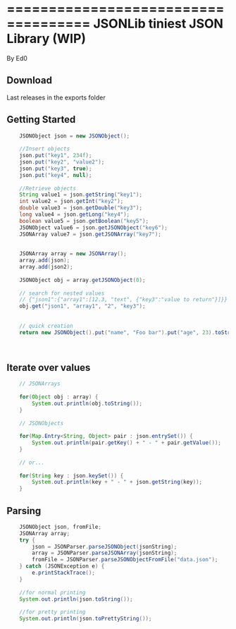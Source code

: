 ====================================
JSONLib tiniest JSON Library (WIP)
====================================
By Ed0

Download
--------

Last releases in the exports folder


Getting Started
---------------

```java
	JSONObject json = new JSONObject();
	
	//Insert objects
	json.put("key1", 234f);
	json.put("key2", "value2");
	json.put("key3", true);
	json.put("key4", null);
	
	//Retrieve objects
	String value1 = json.getString("key1");
	int value2 = json.getInt("key2");
	double value3 = json.getDouble("key3");
	long value4 = json.getLong("key4");
	boolean value5 = json.getBoolean("key5");
	JSONObject value6 = json.getJSONObject("key6");
	JSONArray value7 = json.getJSONArray("key7");
	
	
	JSONArray array = new JSONArray();
	array.add(json);
	array.add(json2);
	
	JSONObject obj = array.getJSONObject(0);
	
	// search for nested values
	// {"json1":{"array1":[12.3, "text", {"key3":"value to return"}]}}
	obj.get("json1", "array1", "2", "key3");
	
	
	// quick creation
	return new JSONObject().put("name", "Foo bar").put("age", 23).toString();
	
	
```

Iterate over values
---------------

```java
	// JSONArrays
	
	for(Object obj : array) {
		System.out.println(obj.toString());
	}
	
	// JSONObjects
	
	for(Map.Entry<String, Object> pair : json.entrySet()) {
		System.out.println(pair.getKey() + " - " + pair.getValue());
	}
	
	// or...
	
	for(String key : json.keySet()) {
		System.out.println(key + " - " + json.getString(key));
	}
```

Parsing
---------------

```java	
	JSONObject json, fromFile;
	JSONArray array;
	try {
		json = JSONParser.parseJSONObject(jsonString);
		array = JSONParser.parseJSONArray(jsonString);
		fromFile = JSONParser.parseJSONObjectFromFile("data.json");
	} catch (JSONException e) {
		e.printStackTrace();
	}
	
	//for normal printing
	System.out.println(json.toString());
	
	//for pretty printing
	System.out.println(json.toPrettyString());
	
```

